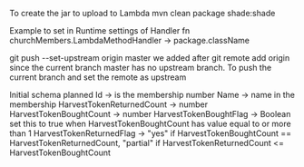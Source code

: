 To create the jar to upload to Lambda
	mvn clean package shade:shade 

Example to set in Runtime settings of Handler fn
churchMembers.LambdaMethodHandler -> package.className

 
git push --set-upstream origin master we added after git remote add origin <git-path> since the current branch master has no upstream branch. To push the current branch and set the remote as upstream


Initial schema planned
Id -> is the membership number
Name -> name in the membership
HarvestTokenReturnedCount -> number
HarvestTokenBoughtCount -> number
HarvestTokenBoughtFlag -> Boolean set this to true when HarvestTokenBoughtCount has value equal to or more than 1
HarvestTokenReturnedFlag -> "yes" if HarvestTokenBoughtCount == HarvestTokenReturnedCount, "partial" if  HarvestTokenReturnedCount <= HarvestTokenBoughtCount



